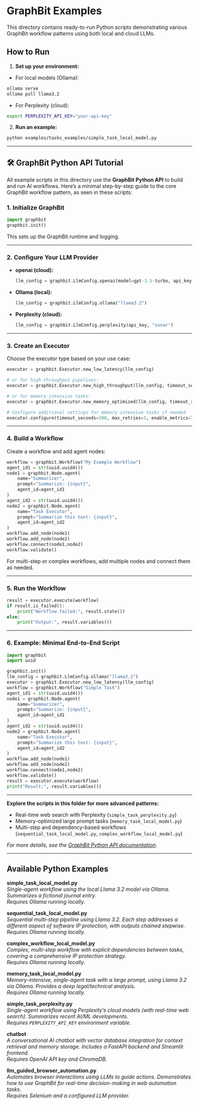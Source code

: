 # GraphBit Examples

This directory contains ready-to-run Python scripts demonstrating various GraphBit workflow patterns using both local and cloud LLMs.

## How to Run

1. **Set up your environment:**
- For local models (Ollama):  
```bash
ollama serve
ollama pull llama3.2
```
- For Perplexity (cloud):  
```bash
export PERPLEXITY_API_KEY="your-api-key"
```

2. **Run an example:**
```bash
python examples/tasks_examples/simple_task_local_model.py
```

---

## 🛠️ GraphBit Python API Tutorial

All example scripts in this directory use the **GraphBit Python API** to build and run AI workflows. Here’s a minimal step-by-step guide to the core GraphBit workflow pattern, as seen in these scripts:

### 1. **Initialize GraphBit**
```python
import graphbit
graphbit.init()
```
This sets up the GraphBit runtime and logging.

---

### 2. **Configure Your LLM Provider**
- **openai (cloud):**
  ```python
  llm_config = graphbit.LlmConfig.openai(model=gpt-3.5-turbo, api_key=api_key)
  ```
- **Ollama (local):**
  ```python
  llm_config = graphbit.LlmConfig.ollama("llama3.2")
  ```
- **Perplexity (cloud):**
  ```python
  llm_config = graphbit.LlmConfig.perplexity(api_key, "sonar")
  ```

---

### 3. **Create an Executor**
Choose the executor type based on your use case:
```python
executor = graphbit.Executor.new_low_latency(llm_config)

# or for high-throughput pipelines:
executor = graphbit.Executor.new_high_throughput(llm_config, timeout_seconds=60)

# or for memory-intensive tasks:
executor = graphbit.Executor.new_memory_optimized(llm_config, timeout_seconds=300)

# Configure additional settings for memory-intensive tasks if needed
executor.configure(timeout_seconds=300, max_retries=3, enable_metrics=True, debug=False)
```
---

### 4. **Build a Workflow**
Create a workflow and add agent nodes:
```python
workflow = graphbit.Workflow("My Example Workflow")
agent_id1 = str(uuid.uuid4())
node1 = graphbit.Node.agent(
    name="Summarizer",
    prompt="Summarize: {input}",
    agent_id=agent_id1
)
agent_id2 = str(uuid.uuid4())
node2 = graphbit.Node.agent(
    name="Task Executor",
    prompt="Summarize this text: {input}",
    agent_id=agent_id2
)
workflow.add_node(node1)
workflow.add_node(node2)
workflow.connect(node1,node2)
workflow.validate()
```
For multi-step or complex workflows, add multiple nodes and connect them as needed.

---

### 5. **Run the Workflow**
```python
result = executor.execute(workflow)
if result.is_failed():
    print("Workflow failed:", result.state())
else:
    print("Output:", result.variables())
```

---

### 6. **Example: Minimal End-to-End Script**
```python
import graphbit
import uuid

graphbit.init()
llm_config = graphbit.LlmConfig.ollama("llama3.2")
executor = graphbit.Executor.new_low_latency(llm_config)
workflow = graphbit.Workflow("Simple Task")
agent_id1 = str(uuid.uuid4())
node1 = graphbit.Node.agent(
    name="Summarizer",
    prompt="Summarize: {input}",
    agent_id=agent_id1
)
agent_id2 = str(uuid.uuid4())
node2 = graphbit.Node.agent(
    name="Task Executor",
    prompt="Summarize this text: {input}",
    agent_id=agent_id2
)
workflow.add_node(node1)
workflow.add_node(node2)
workflow.connect(node1,node2)
workflow.validate()
result = executor.execute(workflow)
print("Result:", result.variables())
```

---

**Explore the scripts in this folder for more advanced patterns:**
- Real-time web search with Perplexity (`simple_task_perplexity.py`)
- Memory-optimized large prompt tasks (`memory_task_local_model.py`)
- Multi-step and dependency-based workflows (`sequential_task_local_model.py`, `complex_workflow_local_model.py`)

*For more details, see the [GraphBit Python API documentation](../docs/index.md).*

---

## Available Python Examples

**simple_task_local_model.py**  
*Single-agent workflow using the local Llama 3.2 model via Ollama. Summarizes a fictional journal entry.*  
_Requires Ollama running locally._

**sequential_task_local_model.py**  
*Sequential multi-step pipeline using Llama 3.2. Each step addresses a different aspect of software IP protection, with outputs chained stepwise.*  
_Requires Ollama running locally._

**complex_workflow_local_model.py**  
*Complex, multi-step workflow with explicit dependencies between tasks, covering a comprehensive IP protection strategy.*  
_Requires Ollama running locally._

**memory_task_local_model.py**  
*Memory-intensive, single-agent task with a large prompt, using Llama 3.2 via Ollama. Provides a deep legal/technical analysis.*  
_Requires Ollama running locally._

**simple_task_perplexity.py**  
*Single-agent workflow using Perplexity’s cloud models (with real-time web search). Summarizes recent AI/ML developments.*  
_Requires `PERPLEXITY_API_KEY` environment variable._

**chatbot**  
*A conversational AI chatbot with vector database integration for context retrieval and memory storage. Includes a FastAPI backend and Streamlit frontend.*  
_Requires OpenAI API key and ChromaDB._

**llm_guided_browser_automation.py**  
*Automates browser interactions using LLMs to guide actions. Demonstrates how to use GraphBit for real-time decision-making in web automation tasks.*  
_Requires Selenium and a configured LLM provider._
